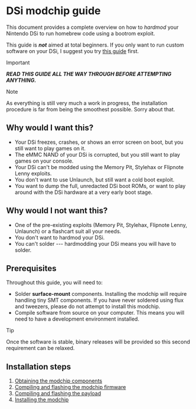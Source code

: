 # DSi modchip guide

This document provides a complete overview on how to *hardmod* your Nintendo
DSi to run homebrew code using a bootrom exploit.

This guide is ***not*** aimed at total beginners. If you only want to run
custom software on your DSi, I suggest you try [this
guide](https://dsi.cfw.guide/) first.

> [!IMPORTANT]
> ***READ THIS GUIDE ALL THE WAY THROUGH BEFORE ATTEMPTING ANYTHING.***

> [!NOTE]
> As everything is still very much a work in progress, the installation
> procedure is far from being the smoothest possible. Sorry about that.

## Why would I want this?

* Your DSi freezes, crashes, or shows an error screen on boot, but you still
  want to play games on it.
* The eMMC NAND of your DSi is corrupted, but you still want to play games on
  your console.
* Your DSi can't be modded using the Memory Pit, Stylehax or Flipnote Lenny
  exploits.
* You don't want to use Unlaunch, but still want a cold boot exploit.
* You want to dump the full, unredacted DSi boot ROMs, or want to play around
  with the DSi hardware at a very early boot stage.

## Why would I **not** want this?

* One of the pre-existing exploits (Memory Pit, Stylehax, Flipnote Lenny, Unlaunch)
  or a flashcart suit all your needs.
* You don't want to hardmod your DSi.
* You can't solder --- hardmodding your DSi means you will have to solder.

## Prerequisites

Throughout this guide, you will need to:

* Solder **surface-mount** components. Installing the modchip will require
  handling tiny SMT components. If you have never soldered using flux and
  tweezers, please do not attempt to install this modchip.
* Compile software from source on your computer. This means you will need to
  have a development environment installed.

> [!TIP]
> Once the software is stable, binary releases will be provided so this second
> requirement can be relaxed.

## Installation steps

1. [Obtaining the modchip components](./components.md)
2. [Compiling and flashing the modchip firmware](./firmware.md)
3. [Compiling and flashing the payload](./payload.md)
4. [Installing the modchip](./install.md)

